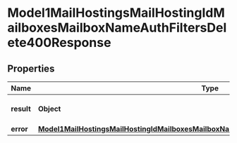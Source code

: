

# Model1MailHostingsMailHostingIdMailboxesMailboxNameAuthFiltersDelete400Response


## Properties

| Name | Type | Description | Notes |
|------------ | ------------- | ------------- | -------------|
|**result** | **Object** | Result of the HTTP request |  |
|**error** | [**Model1MailHostingsMailHostingIdMailboxesMailboxNameAuthFiltersDelete400ResponseAllOfError**](Model1MailHostingsMailHostingIdMailboxesMailboxNameAuthFiltersDelete400ResponseAllOfError.md) |  |  [optional] |



